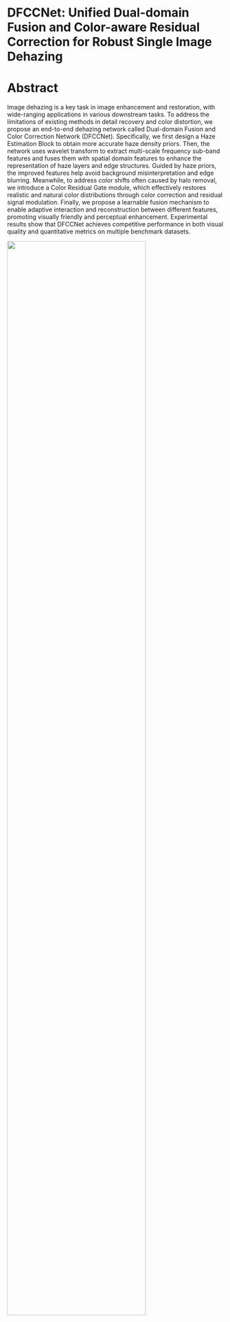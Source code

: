 # DFCCNet: Unified Dual-domain Fusion and Color-aware Residual Correction for Robust Single Image Dehazing
Abstract
===========================
Image dehazing is a key task in image enhancement and restoration, with wide-ranging applications in various downstream tasks. To address the limitations of existing methods in detail recovery and color distortion, we propose an end-to-end dehazing network called Dual-domain Fusion and Color Correction Network (DFCCNet). Specifically, we first design a Haze Estimation Block to obtain more accurate haze density priors. Then, the network uses wavelet transform to extract multi-scale frequency sub-band features and fuses them with spatial domain features to enhance the representation of haze layers and edge structures. Guided by haze priors, the improved features help avoid background misinterpretation and edge blurring. Meanwhile, to address color shifts often caused by halo removal, we introduce a Color Residual Gate module, which effectively restores realistic and natural color distributions through color correction and residual signal modulation. Finally, we propose a learnable fusion mechanism to enable adaptive interaction and reconstruction between different features, promoting visually friendly and perceptual enhancement. Experimental results show that DFCCNet achieves competitive performance in both visual quality and quantitative metrics on multiple benchmark datasets.

<img src="images/Overall_frame.png" width="80%">
